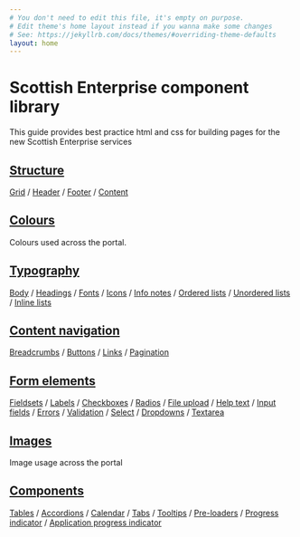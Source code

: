 ```yaml
---
# You don't need to edit this file, it's empty on purpose.
# Edit theme's home layout instead if you wanna make some changes
# See: https://jekyllrb.com/docs/themes/#overriding-theme-defaults
layout: home
---
```


<h1>Scottish Enterprise component library</h1>

<p>This guide provides best practice html and css for building pages for the new Scottish Enterprise services</p> 

<div class="row">
  <div class="link-block col-md-4">
    <h2><a href="structure/">Structure</a></h2>
    <p><a href="structure/grid/">Grid</a> / <a href="structure/header/">Header</a> / <a href="structure/footer/">Footer</a> / <a href="structure/content/">Content</a></p>
  </div>
  <div class="link-block col-md-4">
    <h2><a href="colours/colours">Colours</a></h2>
    <p>Colours used across the portal.</p>
  </div>
  <div class="link-block col-md-4">
    <h2><a href="Typography/">Typography</a></h2>
    <p><a href="typography/body-copy">Body</a> / <a href="typography/h1-h6">Headings</a> / <a href="typography/fonts">Fonts</a> / <a href="typography/icons">Icons</a> / <a href="typography/info-notes">Info notes</a> / <a href="typography/Ordered-list">Ordered lists</a> / <a href="typography/Unordered-list">Unordered lists</a> / <a href="typography/inline-split-definition-list/">Inline lists</a></p>
  </div>
</div>

<div class="row">
  <div class="link-block col-md-4">
    <h2><a href="content-nav/">Content navigation</a></h2>
    <p><a href="content-nav/breadcrumbs">Breadcrumbs</a> / <a href="content-nav/buttons">Buttons</a> / <a href="content-nav/links">Links</a> / <a href="content-nav/pagination">Pagination</a></p>
  </div>
  <div class="link-block col-md-4">
    <h2><a href="form-elements/">Form elements</a></h2>
    <p><a href="form-elements/fieldsets/">Fieldsets</a> / <a href="form-elements/labels">Labels</a> / <a href="form-elements/checkboxes">Checkboxes</a> / <a href="form-elements/radio-buttons">Radios</a> / <a href="form-elements/file-upload">File upload</a> / <a href="form-elements/help-text">Help text</a> / <a href="form-elements/input-fields">Input fields</a> / <a href="form-elements/errors">Errors</a> / <a href="form-elements/input-validation">Validation</a> / <a href="form-elements/select-menu">Select</a> / <a href="form-elements/dropdowns">Dropdowns</a> / <a href="form-elements/text-area">Textarea</a></p>
  </div>
  <div class="link-block col-md-4">
    <h2><a href="images/">Images</a></h2>
    <p>Image usage across the portal</p>
  </div>
</div>

<div class="row">
  <div class="link-block col-md-4">
    <h2><a href="components/">Components</a></h2>
    <p><a href="components/tables">Tables</a> / <a href="components/accordions">Accordions</a> / <a href="components/calendar">Calendar</a> / <a href="components/tabs">Tabs</a> / <a href="components/tooltips">Tooltips</a> / <a href="components/pre-loaders">Pre-loaders</a> / <a href="components/progress-indicator/">Progress indicator</a> / <a href="components/application-progress-indicator/">Application progress indicator</a></p>
  </div>
</div>
